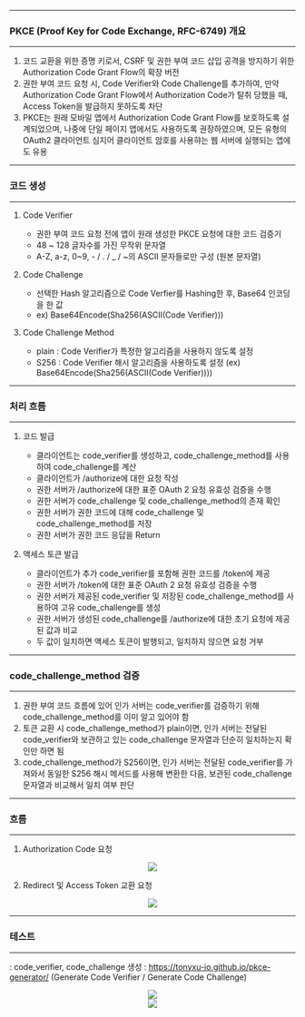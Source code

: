 -----
### PKCE (Proof Key for Code Exchange, RFC-6749) 개요
-----
1. 코드 교환을 위한 증명 키로서, CSRF 및 권한 부여 코드 삽입 공격을 방지하기 위한 Authorization Code Grant Flow의 확장 버전
2. 권한 부여 코드 요청 시, Code Verifier와 Code Challenge를 추가하여, 만약 Authorization Code Grant Flow에서 Authorization Code가 탈취 당했을 때, Access Token을 발급하지 못하도록 차단
3. PKCE는 원래 모바일 앱에서 Authorization Code Grant Flow를 보호하도록 설계되었으며, 나중에 단일 페이지 앱에서도 사용하도록 권장하였으며, 모든 유형의 OAuth2 클라이언트 심지어 클라이언트 암호를 사용햐는 웹 서버에 실행되는 앱에도 유용

-----
### 코드 생성
-----
1. Code Verifier
   - 권한 부여 코드 요청 전에 앱이 원래 생성한 PKCE 요청에 대한 코드 검증기
   - 48 ~ 128 글자수를 가진 무작위 문자열
   - A-Z, a-z, 0~9, - / . / _ / ~의 ASCII 문자들로만 구성 (원본 문자열)

2. Code Challenge
   - 선택한 Hash 알고리즘으로 Code Verfier를 Hashing한 후, Base64 인코딩을 한 값
   - ex) Base64Encode(Sha256(ASCII(Code Verifier)))

3. Code Challenge Method
   - plain : Code Verifier가 특정한 알고리즘을 사용하지 않도록 설정
   - S256 : Code Verifier 해시 알고리즘을 사용하도록 설정 (ex) Base64Encode(Sha256(ASCII(Code Verifier))))

-----
### 처리 흐름
-----
1. 코드 발급
   - 클라이언트는 code_verifier를 생성하고, code_challenge_method를 사용하여 code_challenge를 계산
   - 클라이언트가 /authorize에 대한 요청 작성
   - 권한 서버가 /authorize에 대한 표준 OAuth 2 요청 유효성 검증을 수행
   - 권한 서버가 code_challenge 및 code_challenge_method의 존재 확인
   - 권한 서버가 권한 코드에 대해 code_challenge 및 code_challenge_method를 저장
   - 권한 서버가 권한 코드 응답을 Return

2. 액세스 토큰 발급
   - 클라이언트가 추가 code_verifier를 포함해 권한 코드를 /token에 제공
   - 권한 서버가 /token에 대한 표준 OAuth 2 요청 유효성 검증을 수행
   - 권한 서버가 제공된 code_verifier 및 저장된 code_challenge_method를 사용하여 고유 code_challenge를 생성
   - 권한 서버가 생성된 code_challenge를 /authorize에 대한 초기 요청에 제공된 값과 비교
   - 두 값이 일치하면 액세스 토큰이 발행되고, 일치하지 않으면 요청 거부

-----
### code_challenge_method 검증
-----
1. 권한 부여 코드 흐름에 있어 인가 서버는 code_verifier를 검증하기 위해 code_challenge_method를 이미 알고 있어야 함
2. 토큰 교환 시 code_challenge_method가 plain이면, 인가 서버는 전달된 code_verifier와 보관하고 있는 code_challenge 문자열과 단순히 일치하는지 확인만 하면 됨
3. code_challenge_method가 S256이면, 인가 서버는 전달된 code_verifier를 가져와서 동일한 S256 해시 메서드를 사용해 변환한 다음, 보관된 code_challenge 문자열과 비교해서 일치 여부 판단

-----
### 흐름
-----
1. Authorization Code 요청
<div align="center">
<img src="https://github.com/user-attachments/assets/68062ed9-d9c5-4cdd-ac2d-41985f282abd">
</div>

2. Redirect 및 Access Token 교환 요청
<div align="center">
<img src="https://github.com/user-attachments/assets/e611aa4d-8afa-4c5b-b56c-7a50cfb38d63">
</div>

-----
### 테스트
-----
: code_verifier, code_challenge 생성 : https://tonyxu-io.github.io/pkce-generator/ (Generate Code Verifier / Generate Code Challenge)

<div align="center">
<img src="https://github.com/user-attachments/assets/b041d59e-2ae9-472f-b24a-11875c20b992">
</div>

<div align="center">
<img src="https://github.com/user-attachments/assets/104b0955-6228-449a-9074-d448f6bfd0c6">
</div>


